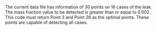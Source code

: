 The current data file has information of 30 points on 16 cases of the leak. 
The mass fraction value to be detected is greater than or equal to 0.002. 
This code must return Point 3 and Point 26 as the optimal points. 
These points are capable of detecting all cases. 

